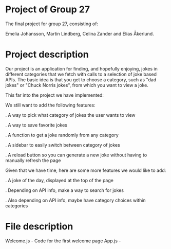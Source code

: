 # Project of Group 27

The final project for group 27, consisting of:

Emelia Johansson, Martin Lindberg, Celina Zander and Elias Åkerlund.


# Project description

Our project is an application for finding, and hopefully enjoying, jokes in different categories that we fetch with calls to a selection of joke based APIs. The basic idea is that you get to choose a category, such as "dad jokes" or "Chuck Norris jokes", from which you want to view a joke. 

This far into the project we have implemented:

We still want to add the following features:

. A way to pick what category of jokes the user wants to view

. A way to save favorite jokes

. A function to get a joke randomly from any category

. A sidebar to easily switch between category of jokes

. A reload button so you can generate a new joke without having to manually refresh the page

Given that we have time, here are some more features we would like to add:

. A joke of the day, displayed at the top of the page

. Depending on API info, make a way to search for jokes

. Also depending on API info, maybe have category choices within categories


# File description

Welcome.js - Code for the first welcome page
App.js - 
